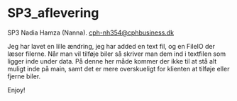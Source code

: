 # SP3_aflevering
SP3 Nadia Hamza (Nanna).
cph-nh354@cphbusiness.dk

Jeg har lavet en lille ændring, jeg har added en text fil, og en FileIO der læser filerne. 
Når man vil tilføje biler så skriver man dem ind i textfilen som ligger inde under data. På denne her måde kommer der ikke til at stå alt muligt inde på main, samt det er mere overskueligt
for klienten at tilføje eller fjerne biler. 

Enjoy!
